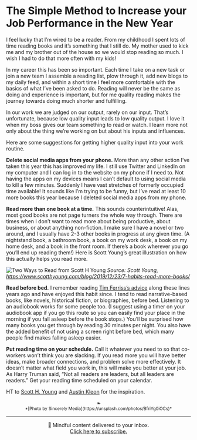 # The Simple Method to Increase your Job Performance in the New Year


I feel lucky that I’m wired to be a reader. From my childhood I spent lots of time reading books and it’s something that I still do. My mother used to kick me and my brother out of the house so we would stop reading so much. I wish I had to do that more often with my kids!

In my career this has been so important. Each time I take on a new task or join a new team I assemble a reading list, plow through it, add new blogs to my daily feed, and within a short time I feel more comfortable with the basics of what I’ve been asked to do. Reading will never be the same as doing and experience is important, but for me quality reading makes the journey towards doing much shorter and fulfilling. 

In our work we are judged on our output, rarely on our input. That’s unfortunate, because low quality input leads to low quality output. I love it when my boss gives our team something to read or watch. I learn more not only about the thing we’re working on but about his inputs and influences. 

Here are some suggestions for getting higher quality input into your work routine.

**Delete social media apps from your phone.** More than any other action I’ve taken this year this has improved my life. I still use Twitter and LinkedIn on my computer and I can log in to the website on my phone if I need to. Not having the apps on my devices means I can’t default to using social media to kill a few minutes. Suddenly I have vast stretches of formerly occupied time available! It sounds like I’m trying to be funny, but I’ve read at least 10 more books this year because I deleted social media apps from my phone.

**Read more than one book at a time.** This sounds counterintuitive! Alas, most good books are not page turners the whole way through. There are times when I don’t want to read more about being productive, about business, or about anything non-fiction. I make sure I have a novel or two around, and I usually have 2-3 other books in progress at any given time. (A nightstand book, a bathroom book, a book on my work desk, a book on my home desk, and a book in the front room. If there’s a book wherever you go you’ll end up reading them!) Here is Scott Young’s great illustration on how this actually helps you read more.

![Two Ways to Read from Scott H Young](/images/two-ways-to-read.png)
*Source: Scott Young, https://www.scotthyoung.com/blog/2019/12/23/7-habits-read-more-books/*

**Read before bed.** I remember reading [Tim Ferriss’s advice](https://tim.blog/2008/01/27/relax-like-a-pro-5-steps-to-hacking-your-sleep/) along these lines years ago and have enjoyed this habit since. I tend to read narrative-based books, like novels, historical fiction, or biographies, before bed. Listening to an audiobook works for some people too.  (I suggest using a timer on your audiobook app if you go this route so you can easily find your place in the morning if you fall asleep before the book stops.) You’ll be surprised how many books you get through by reading 30 minutes per night. You also have the added benefit of not using a screen right before bed, which many people find makes falling asleep easier.

**Put reading time on your schedule.** Call it whatever you need to so that co-workers won’t think you are slacking. If you read more you will have better ideas, make broader connections, and problem solve more effectively. It doesn’t matter what field you work in, this will make you better at your job. As Harry Truman said, “Not all readers are leaders, but all leaders are readers.” Get your reading time scheduled on your calendar. 

HT to [Scott H. Young](https://www.scotthyoung.com/blog/2019/12/23/7-habits-read-more-books/) and [Austin Kleon](https://austinkleon.com/2019/12/19/your-output-depends-on-your-input/) for the inspiration. 

<center>❧</center>
<center><small> *[Photo by Sincerely Media](https://unsplash.com/photos/BfriYg0iOCs)* </small>

---

📨 Mindful content delivered to your inbox. <br>[Click here to subscribe.](https://mailchi.mp/269014a38d08/adamtervort)</center>